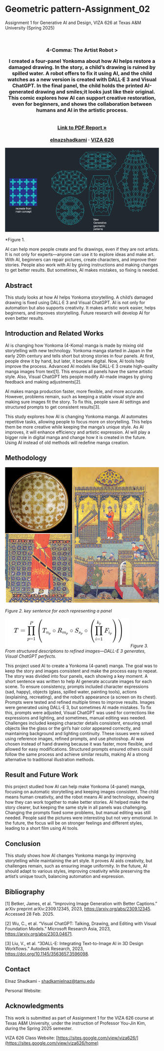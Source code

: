 
# Geometric pattern-Assignment_02
Assignment 1 for Generative AI and Design, VIZA 626 at Texas A&amp;M University (Spring 2025)

<!-- Improved compatibility of back to top link: See: https://github.com/othneildrew/Best-README-Template/pull/73 -->
<a id="readme-top"></a>

<!-- PROJECT SHIELDS -->
<!--
*** I'm using markdown "reference style" links for readability.
*** Reference links are enclosed in brackets [ ] instead of parentheses ( ).
*** See the bottom of this document for the declaration of the reference variables
*** for contributors-url, forks-url, etc. This is an optional, concise syntax you may use.
*** https://www.markdownguide.org/basic-syntax/#reference-style-links
-->




<!-- PROJECT LOGO -->
<br />
<div align="center">
  </a>

  <h3 align="center">4-Comma: The Artist Robot >

    
I created a four-panel Yonkoma about how AI helps restore a damaged drawing. In the story, a child’s drawing is ruined by spilled water. A robot offers to fix it using AI, and the child watches as a new version is created with DALL·E 3 and Visual ChatGPT. In the final panel, the child holds the printed AI-generated drawing and smiles;it looks just like their original. This comic explores how AI can support creative restoration, even for beginners, and shows the collaboration between humans and AI in the artistic process.

  <p align="center">
    <br />
    <a href="https://github.com/elnazshadkami/4-comma-Assignments_011/blob/main/PDF/PDF.pdf"><strong>Link to PDF Report »</strong></a>
    <br />
    <br />
    <a href="https://website.com">elnazshadkami</a>
    &middot;
    <a href="https://sites.google.com/view/viza626/home">VIZA 626</a>
  </p>
</div>

[![4-comma][images-fig1]](https://example.com)

*Figure 1.

AI can help more people create and fix drawings, even if they are not artists. It is not only for experts—anyone can use it to explore ideas and make art. With AI, beginners can repair pictures, create characters, and improve their stories. People also work with AI by giving instructions and making changes to get better results. But sometimes, AI makes mistakes, so fixing is needed.

<!-- Abstract -->
## Abstract
This study looks at how AI helps Yonkoma storytelling. A child’s damaged drawing is fixed using DALL·E 3 and Visual ChatGPT. AI is not only for automation but also supports creativity. It makes artistic work easier, helps beginners, and improves storytelling. Future research will develop AI for even better results.
<!-- Introduction and Related Works -->
## Introduction and Related Works





AI is changing how Yonkoma (4-Koma) manga is made by mixing old storytelling with new technology. Yonkoma manga started in Japan in the early 20th century and tells short but strong stories in four panels. At first, people drew it by hand, but later, it became digital. Now, AI tools help improve the process. Advanced AI models like DALL-E 3 create high-quality manga images from text[1]. This ensures all panels have the same artistic style. Also, Visual ChatGPT lets people modify AI-made images by giving feedback and making adjustments[2].

AI makes manga production faster, more flexible, and more accurate. However, problems remain, such as keeping a stable visual style and making sure images fit the story. To fix this, people save AI settings and structured prompts to get consistent results[3].

This study explores how AI is changing Yonkoma manga. AI automates repetitive tasks, allowing people to focus more on storytelling. This helps them be more creative while keeping the manga’s unique style. As AI improves, it will enhance efficiency and artistic expression. AI will play a bigger role in digital manga and change how it is created in the future. Using AI instead of old methods will redefine manga creation.

## Methodology
[![4-comma][images-fig2]](https://example.com)

*Figure 2. key sentence for each representing a panel*

[![4-comma][images-fig3]](https://example.com)
*Figure 3. From structured descriptions to refined images—DALL-E 3 generates, Visual ChatGPT perfects.*


This project used AI to create a Yonkoma (4-panel) manga. The goal was to keep the story and images consistent and make the process easy to repeat. The story was divided into four panels, each showing a key moment. A short sentence was written to help AI generate accurate images for each scene.
To ensure consistency, prompts included character expressions (sad, happy), objects (glass, spilled water, painting tools), actions (explaining, recreating), and the robot’s appearance (a screen on its chest). Prompts were tested and refined multiple times to improve results. Images were generated using DALL-E 3, but sometimes AI made mistakes. To fix this, prompts were adjusted, Visual ChatGPT was used for corrections like expressions and lighting, and sometimes, manual editing was needed.
Challenges included keeping character details consistent, ensuring small objects like the glass or the girl’s hair color appeared correctly, and maintaining background and lighting continuity. These issues were solved using reference images, refined prompts, and use photoshop.
AI was chosen instead of hand drawing because it was faster, more flexible, and allowed for easy modifications. Structured prompts ensured others could follow the same process and achieve similar results, making AI a strong alternative to traditional illustration methods.

## Result and Future Work
this project studied how AI can help make Yonkoma (4-panel) manga, focusing on automatic storytelling and keeping images consistent. The child means human creativity, and the robot means AI and technology, showing how they can work together to make better stories.
AI helped make the story clearer, but keeping the same style in all panels was challenging. Changing the prompts fixed some problems, but manual editing was still needed. People said the pictures were interesting but not very emotional. In the future, the focus will be on stronger feelings and different styles, leading to a short film using AI tools.

## Conclusion
This study shows how AI changes Yonkoma manga by improving storytelling while maintaining the art style. It proves AI aids creativity, but challenges remain, such as ensuring image uniformity. In the future, AI should adapt to various styles, improving creativity while preserving the artist’s unique touch, balancing automation and expression.
<!-- Bibliography -->
## Bibliography
[1] Betker, James, et al. "Improving Image Generation with Better Captions.” arXiv preprint arXiv:2309.12345, 2023, https://arxiv.org/abs/2309.12345. Accessed 28 Feb. 2025.

[2] Wu, C., et al. “Visual ChatGPT: Talking, Drawing, and Editing with Visual Foundation Models.” Microsoft Research Asia, 2023, https://arxiv.org/abs/2303.04671.

[3] Liu, V., et al. “3DALL-E: Integrating Text-to-Image AI in 3D Design Workflows.” Autodesk Research, 2023, https://doi.org/10.1145/3563657.3596098.





<!-- CONTACT -->
## Contact

Elnaz Shadkami - shadkamielnaz@tamu.edu

Personal Website:




<!-- ACKNOWLEDGMENTS -->
## Acknowledgments

This work is submitted as part of Assignment 1 for the VIZA 626 course at Texas A&M University, under the instruction of Professor You-Jin Kim, during the Spring 2025 semester.

VIZA 626 Class Website: [https://sites.google.com/view/viza626/](https://sites.google.com/view/viza626/home)

<!-- MARKDOWN LINKS & IMAGES -->
<!-- https://www.markdownguide.org/basic-syntax/#reference-style-links -->
[contributors-shield]: https://img.shields.io/github/contributors/othneildrew/Best-README-Template.svg?style=for-the-badge
[contributors-url]: https://github.com/othneildrew/Best-README-Template/graphs/contributors
[forks-shield]: https://img.shields.io/github/forks/othneildrew/Best-README-Template.svg?style=for-the-badge
[forks-url]: https://github.com/othneildrew/Best-README-Template/network/members
[stars-shield]: https://img.shields.io/github/stars/othneildrew/Best-README-Template.svg?style=for-the-badge
[stars-url]: https://github.com/othneildrew/Best-README-Template/stargazers
[issues-shield]: https://img.shields.io/github/issues/othneildrew/Best-README-Template.svg?style=for-the-badge
[issues-url]: https://github.com/othneildrew/Best-README-Template/issues
[license-shield]: https://img.shields.io/github/license/othneildrew/Best-README-Template.svg?style=for-the-badge
[license-url]: https://github.com/othneildrew/Best-README-Template/blob/master/LICENSE.txt
[linkedin-shield]: https://img.shields.io/badge/-LinkedIn-black.svg?style=for-the-badge&logo=linkedin&colorB=555
[linkedin-url]: https://linkedin.com/in/othneildrew
[product-screenshot]: images/screenshot.png
[images-fig1]: images/fig1.png
[images-fig2]: images/fig2.png
[images-fig3]: images/fig3.png

[Next.js]: https://img.shields.io/badge/next.js-000000?style=for-the-badge&logo=nextdotjs&logoColor=white
[Next-url]: https://nextjs.org/
[React.js]: https://img.shields.io/badge/React-20232A?style=for-the-badge&logo=react&logoColor=61DAFB
[React-url]: https://reactjs.org/
[Vue.js]: https://img.shields.io/badge/Vue.js-35495E?style=for-the-badge&logo=vuedotjs&logoColor=4FC08D
[Vue-url]: https://vuejs.org/
[Angular.io]: https://img.shields.io/badge/Angular-DD0031?style=for-the-badge&logo=angular&logoColor=white
[Angular-url]: https://angular.io/
[Svelte.dev]: https://img.shields.io/badge/Svelte-4A4A55?style=for-the-badge&logo=svelte&logoColor=FF3E00
[Svelte-url]: https://svelte.dev/
[Laravel.com]: https://img.shields.io/badge/Laravel-FF2D20?style=for-the-badge&logo=laravel&logoColor=white
[Laravel-url]: https://laravel.com
[Bootstrap.com]: https://img.shields.io/badge/Bootstrap-563D7C?style=for-the-badge&logo=bootstrap&logoColor=white
[Bootstrap-url]: https://getbootstrap.com
[JQuery.com]: https://img.shields.io/badge/jQuery-0769AD?style=for-the-badge&logo=jquery&logoColor=white
[JQuery-url]: https://jquery.com
